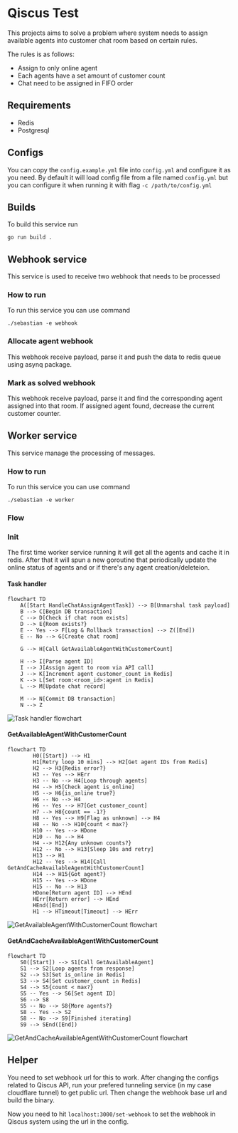# Qiscus Test

This projects aims to solve a problem where system needs to assign available agents into customer chat room based on certain rules.

The rules is as follows:

- Assign to only online agent
- Each agents have a set amount of customer count
- Chat need to be assigned in FIFO order

## Requirements

- Redis
- Postgresql

## Configs

You can copy the `config.example.yml` file into `config.yml` and configure it as you need.
By default it will load config file from a file named `config.yml` but you can configure it when running it with flag `-c /path/to/config.yml`

## Builds

To build this service run

```
go run build .
```

## Webhook service

This service is used to receive two webhook that needs to be processed

### How to run

To run this service you can use command

```
./sebastian -e webhook
```

### Allocate agent webhook

This webhook receive payload, parse it and push the data to redis queue using asynq package.

### Mark as solved webhook

This webhook receive payload, parse it and find the corresponding agent assigned into that room.
If assigned agent found, decrease the current customer counter.

## Worker service

This service manage the processing of messages.

### How to run

To run this service you can use command

```
./sebastian -e worker
```

### Flow

### Init

The first time worker service running it will get all the agents and cache it in redis. After that it will spun a new goroutine that periodically update the online status of agents and or if there's any agent creation/deleteion.

#### Task handler

```
flowchart TD
    A([Start HandleChatAssignAgentTask]) --> B[Unmarshal task payload]
    B --> C[Begin DB transaction]
    C --> D[Check if chat room exists]
    D --> E{Room exists?}
    E -- Yes --> F[Log & Rollback transaction] --> Z([End])
    E -- No --> G[Create chat room]

    G --> H[Call GetAvailableAgentWithCustomerCount]

    H --> I[Parse agent ID]
    I --> J[Assign agent to room via API call]
    J --> K[Increment agent customer_count in Redis]
    K --> L[Set room:<room_id>:agent in Redis]
    L --> M[Update chat record]

    M --> N[Commit DB transaction]
    N --> Z
```

![Task handler flowchart](images/Task_handler.png "Task handler")

#### GetAvailableAgentWithCustomerCount

```
flowchart TD
        H0([Start]) --> H1
        H1[Retry loop 10 mins] --> H2[Get agent IDs from Redis]
        H2 --> H3{Redis error?}
        H3 -- Yes --> HErr
        H3 -- No --> H4[Loop through agents]
        H4 --> H5[Check agent is_online]
        H5 --> H6{is_online true?}
        H6 -- No --> H4
        H6 -- Yes --> H7[Get customer_count]
        H7 --> H8{count == -1?}
        H8 -- Yes --> H9[Flag as unknown] --> H4
        H8 -- No --> H10{count < max?}
        H10 -- Yes --> HDone
        H10 -- No --> H4
        H4 --> H12{Any unknown counts?}
        H12 -- No --> H13[Sleep 10s and retry]
        H13 --> H1
        H12 -- Yes --> H14[Call GetAndCacheAvailableAgentWithCustomerCount]
        H14 --> H15{Got agent?}
        H15 -- Yes --> HDone
        H15 -- No --> H13
        HDone[Return agent ID] --> HEnd
        HErr[Return error] --> HEnd
        HEnd([End])
        H1 --> HTimeout[Timeout] --> HErr
```

![GetAvailableAgentWithCustomerCount flowchart](images/GetAvailableAgentWithCustomerCount.png "GetAvailableAgentWithCustomerCount")

#### GetAndCacheAvailableAgentWithCustomerCount

```
flowchart TD
    S0([Start]) --> S1[Call GetAvailableAgent]
    S1 --> S2[Loop agents from response]
    S2 --> S3[Set is_online in Redis]
    S3 --> S4[Set customer_count in Redis]
    S4 --> S5{count < max?}
    S5 -- Yes --> S6[Set agent ID]
    S6 --> S8
    S5 -- No --> S8{More agents?}
    S8 -- Yes --> S2
    S8 -- No --> S9[Finished iterating]
    S9 --> SEnd([End])

```

![GetAndCacheAvailableAgentWithCustomerCount flowchart](images/GetAndCacheAvailableAgentWithCustomerCount.png "GetAndCacheAvailableAgentWithCustomerCount")

## Helper

You need to set webhook url for this to work. After changing the configs related to Qiscus API, run your prefered tunneling service (in my case cloudflare tunnel) to get public url. Then change the webhook base url and build the binary.

Now you need to hit `localhost:3000/set-webhook` to set the webhook in Qiscus system using the url in the config.
